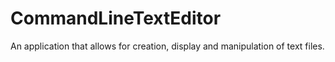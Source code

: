 # CommandLineTextEditor
An application that allows for creation, display and manipulation of text files.
